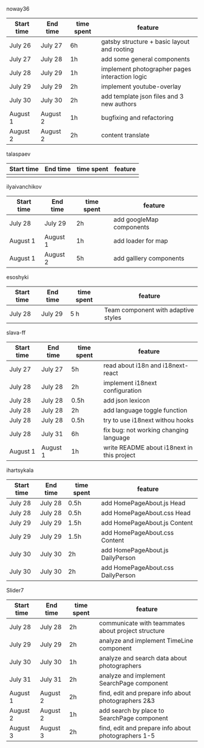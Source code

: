noway36

| Start time | End time | time spent | feature                                        |
| ---------- | -------- | ---------- | ---------------------------------------------- |
| July 26    | July 27  | 6h         | gatsby structure + basic layout and rooting    |
| July 27    | July 28  | 1h         | add some general components                    |
| July 28    | July 29  | 1h         | implement photographer pages interaction logic |
| July 29    | July 29  | 2h         | implement youtube-overlay                      |
| July 30    | July 30  | 2h         | add template json files and 3 new authors      |
| August 1   | August 2 | 1h         | bugfixing and refactoring                      |
| August 2   | August 2 | 2h         | content translate                              |

talaspaev

| Start time | End time | time spent | feature |
| ---------- | -------- | ---------- | ------- |
|            |          |            |         |

ilyaivanchikov

| Start time | End time | time spent | feature                  |
| ---------- | -------- | ---------- | ------------------------ |
| July 28    | July 29  | 2h         | add googleMap components |
| August 1   | August 1 | 1h         | add loader for map       |
| August 1   | August 2 | 5h         | add galllery components  |

esoshyki

| Start time | End time | time spent | feature                             |
| ---------- | -------- | ---------- | ----------------------------------- |
| July 28    | July 29  | 5 h        | Team component with adaptive styles |

slava-ff

| Start time | End time | time spent | feature                                    |
| ---------- | -------- | ---------- | ------------------------------------------ |
| July 27    | July 27  | 5h         | read about i18n and i18next-react          |
| July 28    | July 28  | 2h         | implement i18next configuration            |
| July 28    | July 28  | 0.5h       | add json lexicon                           |
| July 28    | July 28  | 2h         | add language toggle function               |
| July 28    | July 28  | 0.5h       | try to use i18next withou hooks            |
| July 28    | July 31  | 6h         | fix bug: not working changing language     |
| August 1   | August 1 | 1h         | write README about i18next in this project |

ihartsykala

| Start time | End time | time spent | feature                           |
| ---------- | -------- | ---------- | --------------------------------- |
| July 28    | July 28  | 0.5h       | add HomePageAbout.js Head         |
| July 28    | July 28  | 0.5h       | add HomePageAbout.css Head        |
| July 29    | July 29  | 1.5h       | add HomePageAbout.js Content      |
| July 29    | July 29  | 1.5h       | add HomePageAbout.css Content     |
| July 30    | July 30  | 2h         | add HomePageAbout.js DailyPerson  |
| July 30    | July 30  | 2h         | add HomePageAbout.css DailyPerson |

Slider7

| Start time | End time | time spent | feature                                            |
| ---------- | -------- | ---------- | -------------------------------------------------- |
| July 28    | July 28  | 2h         | communicate with teammates about project structure |
| July 29    | July 29  | 2h         | analyze and implement TimeLine component           |
| July 30    | July 30  | 1h         | analyze and search data about photographers        |
| July 31    | July 31  | 2h         | analyze and implement SearchPage component         |
| August 1   | August 2 | 2h         | find, edit and prepare info about photographers 2&3|
| August 2   | August 2 | 1h         | add search by place to SearchPage component				|
| August 3   | August 3 | 2h         | find, edit and prepare info about photographers 1-5|
